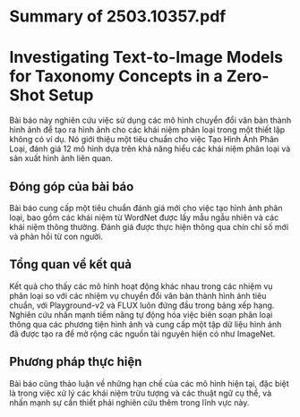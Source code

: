 # Summary of 2503.10357.pdf

# Investigating Text-to-Image Models for Taxonomy Concepts in a Zero-Shot Setup

Bài báo này nghiên cứu việc sử dụng các mô hình chuyển đổi văn bản thành hình ảnh để tạo ra hình ảnh cho các khái niệm phân loại trong một thiết lập không có ví dụ. Nó giới thiệu một tiêu chuẩn cho việc Tạo Hình Ảnh Phân Loại, đánh giá 12 mô hình dựa trên khả năng hiểu các khái niệm phân loại và sản xuất hình ảnh liên quan.

## Đóng góp của bài báo

Bài báo cung cấp một tiêu chuẩn đánh giá mới cho việc tạo hình ảnh phân loại, bao gồm các khái niệm từ WordNet được lấy mẫu ngẫu nhiên và các khái niệm thông thường. Đánh giá được thực hiện thông qua chín chỉ số mới và phản hồi từ con người. 

## Tổng quan về kết quả

Kết quả cho thấy các mô hình hoạt động khác nhau trong các nhiệm vụ phân loại so với các nhiệm vụ chuyển đổi văn bản thành hình ảnh tiêu chuẩn, với Playground-v2 và FLUX luôn đứng đầu trong bảng xếp hạng. Nghiên cứu nhấn mạnh tiềm năng tự động hóa việc biên soạn phân loại thông qua các phương tiện hình ảnh và cung cấp một tập dữ liệu hình ảnh đã được tạo ra để mở rộng các nguồn tài nguyên hiện có như ImageNet.

## Phương pháp thực hiện

Bài báo cũng thảo luận về những hạn chế của các mô hình hiện tại, đặc biệt là trong việc xử lý các khái niệm trừu tượng và các thuật ngữ cụ thể, và nhấn mạnh sự cần thiết phải nghiên cứu thêm trong lĩnh vực này.
